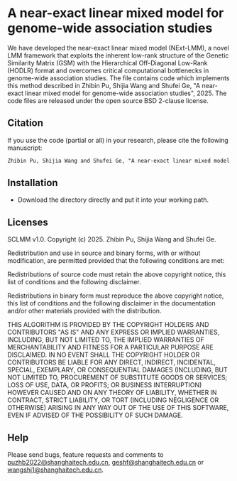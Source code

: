 # A near-exact linear mixed model for genome-wide association studies

We have developed the near-exact linear mixed model (NExt-LMM), a novel LMM framework that exploits the inherent low-rank structure of the Genetic Similarity Matrix (GSM) with the Hierarchical Off-Diagonal Low-Rank (HODLR) format and overcomes critical computational bottlenecks in genome-wide association studies. The file contains code which implements this method described in Zhibin Pu, Shijia Wang and Shufei Ge, "A near-exact linear mixed model for genome-wide association studies", 2025. The code files are released under the open source BSD 2-clause license. 

## Citation
If you use the code (partial or all) in your research, please cite the following manuscript:

```diff
Zhibin Pu, Shijia Wang and Shufei Ge, "A near-exact linear mixed model for genome-wide association studies", 2025.
```

## Installation
+ Download the directory directly and put it into your working path.

## Licenses

SCLMM v1.0. Copyright (c) 2025. Zhibin Pu, Shijia Wang and Shufei Ge.

Redistribution and use in source and binary forms, with or without modification, are permitted provided that the following conditions are met:

Redistributions of source code must retain the above copyright notice, this list of conditions and the following disclaimer.

Redistributions in binary form must reproduce the above copyright notice, this list of conditions and the following disclaimer in the documentation and/or other materials provided with the distribution.

THIS ALGORITHM IS PROVIDED BY THE COPYRIGHT HOLDERS AND CONTRIBUTORS "AS IS" AND ANY EXPRESS OR IMPLIED WARRANTIES, INCLUDING, BUT NOT LIMITED TO, THE IMPLIED WARRANTIES OF MERCHANTABILITY AND FITNESS FOR A PARTICULAR PURPOSE ARE DISCLAIMED. IN NO EVENT SHALL THE COPYRIGHT HOLDER OR CONTRIBUTORS BE LIABLE FOR ANY DIRECT, INDIRECT, INCIDENTAL, SPECIAL, EXEMPLARY, OR CONSEQUENTIAL DAMAGES (INCLUDING, BUT NOT LIMITED TO, PROCUREMENT OF SUBSTITUTE GOODS OR SERVICES; LOSS OF USE, DATA, OR PROFITS; OR BUSINESS INTERRUPTION) HOWEVER CAUSED AND ON ANY THEORY OF LIABILITY, WHETHER IN CONTRACT, STRICT LIABILITY, OR TORT (INCLUDING NEGLIGENCE OR OTHERWISE) ARISING IN ANY WAY OUT OF THE USE OF THIS SOFTWARE, EVEN IF ADVISED OF THE POSSIBILITY OF SUCH DAMAGE.

## Help
Please send bugs, feature requests and comments to puzhb2022@shanghaitech.edu.cn, geshf@shanghaitech.edu.cn or wangshj1@shanghaitech.edu.cn.
